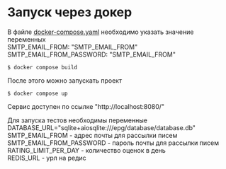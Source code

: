 # Запуск через докер
В файле [docker-compose.yaml](docker-compose.yaml) необходимо указать значение переменных  
SMTP_EMAIL_FROM: "SMTP_EMAIL_FROM"  
SMTP_EMAIL_FROM_PASSWORD: "SMTP_EMAIL_FROM"  
```console
$ docker compose build
```

После этого можно запускать проект
```console
$ docker compose up
```
Сервис доступен по ссылке
"http://localhost:8080/"

Для запуска тестов необходимы переменные  
DATABASE_URL="sqlite+aiosqlite:///epg/database/database.db"  
SMTP_EMAIL_FROM - адрес почты для рассылки писем  
SMTP_EMAIL_FROM_PASSWORD - пароль почты для рассылки писем  
RATING_LIMIT_PER_DAY - количество оценок в день  
REDIS_URL - урл на редис  